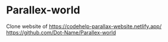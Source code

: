 # Parallex-world
 Clone website of https://codehelp-parallax-website.netlify.app/
 https://github.com/Dot-Name/Parallex-world

